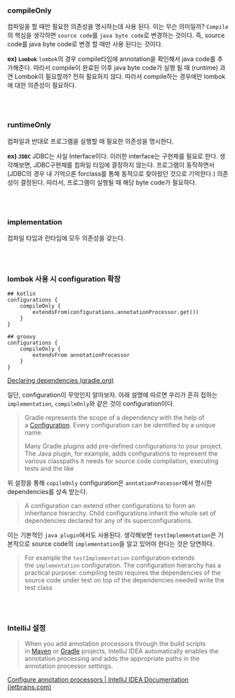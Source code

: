 
### compileOnly

컴파일을 할 때만 필요한 의존성을 명시하는데 사용 된다. 이는 무슨 의미일까?
`Compile`의 핵심을 생각하면 `source code`를 `java byte code`로 변경하는 것이다.
즉, source code를 java byte code로 변경 할 때만 사용 된다는 것이다.

**ex) `Lombok`**
`lombok`의 경우 compile타임에 annotation을 확인해서 java code를 추가해준다. 따라서 compile이 완료된 이후 java byte code가 실행 될 때 (runtime) 과연 Lombok이 필요할까?
전혀 필요하지 않다. 
따라서 compile하는 경우에만 lombok에 대한 의존성이 필요하다.

<br><br>
### runtimeOnly

컴파일과 반대로 프로그램을 실행할 때 필요한 의존성을 명시한다. 

**ex) `JDBC`**
JDBC는 사실 Interface이다. 이러한 interface는 구현체를 필요로 한다. 
생각해보면, JDBC구현체를 컴파일 타임에 결정하지 않는다. 프로그램이 동작하면서 (JDBC의 경우 내 기억으론 forclass를 통해 동적으로 찾아왔던 것으로 기억한다.) 의존성이 결정된다.
따라서, 프로그램이 실행될 때 해당 byte code가 필요하다.

<br><br>

### implementation

컴파일 타임과 런타임에 모두 의존성을 갖는다.

<br><br>

### lombok 사용 시 configuration 확장

```
## kotlin
configurations {
    compileOnly {
        extendsFrom(configurations.annotationProcessor.get())
    }
}

## groovy
configurations {  
    compileOnly {  
        extendsFrom annotationProcessor  
    }  
}

```

[Declaring dependencies (gradle.org)](https://docs.gradle.org/current/userguide/declaring_dependencies.html)

일단, configuration이 무엇인지 알아보자. 아래 설명에 따르면 우리가 흔히 접하는 `implementation`, `compileOnly`와 같은 것이 configuration이다.
> Gradle represents the scope of a dependency with the help of a [Configuration](https://docs.gradle.org/current/dsl/org.gradle.api.artifacts.Configuration.html).
> Every configuration can be identified by a unique name.
> 
> Many Gradle plugins add pre-defined configurations to your project. The Java plugin, for example, adds configurations to represent the various classpaths it needs for source code compilation, executing tests and the like

위 설정을 통해 `copileOnly` configuration은 `anntationProcessor`에서 명시한 dependencies를 상속 받는다.

> A configuration can extend other configurations to form an inheritance hierarchy.
> Child configurations inherit the whole set of dependencies declared for any of its superconfigurations.

이는 기본적인 `java plugin`에서도 사용된다. 생각해보면 `testImplementation`은 기본적으로 source code의 `implementation`을 알고 있어야 한다는 것은 당연하다.
> For example the `testImplementation` configuration extends the `implementation` configuration. The configuration hierarchy has a practical purpose: compiling tests requires the dependencies of the source code under test on top of the dependencies needed write the test class


<br><br>


### IntelliJ 설정

>When you add annotation processors through the build scripts in [Maven](https://www.jetbrains.com/help/idea/work-with-maven-dependencies.html#annotation_processors) or [Gradle](https://www.jetbrains.com/help/idea/annotation-processors-support.html#gradle_annotations) projects, IntelliJ IDEA automatically enables the annotation processing and adds the appropriate paths in the annotation processor settings.

[Configure annotation processors | IntelliJ IDEA Documentation (jetbrains.com)](https://www.jetbrains.com/help/idea/annotation-processors-support.html#annotation_processing)